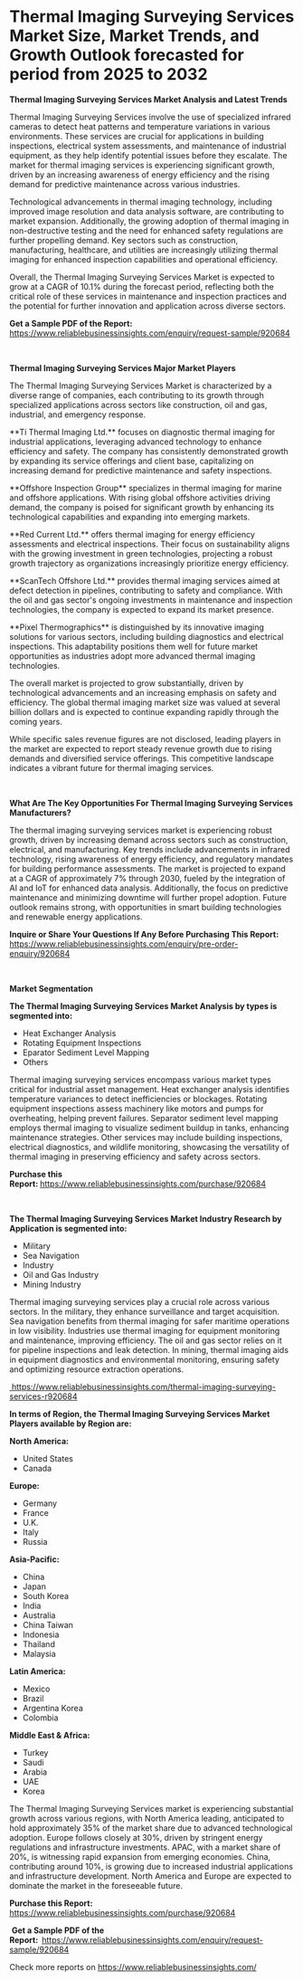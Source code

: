 <p><h1>Thermal Imaging Surveying Services Market Size, Market Trends, and Growth Outlook forecasted for period from 2025 to 2032</h1></p><p><strong>Thermal Imaging Surveying Services Market Analysis and Latest Trends</strong></p>
<p><p>Thermal Imaging Surveying Services involve the use of specialized infrared cameras to detect heat patterns and temperature variations in various environments. These services are crucial for applications in building inspections, electrical system assessments, and maintenance of industrial equipment, as they help identify potential issues before they escalate. The market for thermal imaging services is experiencing significant growth, driven by an increasing awareness of energy efficiency and the rising demand for predictive maintenance across various industries.</p><p>Technological advancements in thermal imaging technology, including improved image resolution and data analysis software, are contributing to market expansion. Additionally, the growing adoption of thermal imaging in non-destructive testing and the need for enhanced safety regulations are further propelling demand. Key sectors such as construction, manufacturing, healthcare, and utilities are increasingly utilizing thermal imaging for enhanced inspection capabilities and operational efficiency.</p><p>Overall, the Thermal Imaging Surveying Services Market is expected to grow at a CAGR of 10.1% during the forecast period, reflecting both the critical role of these services in maintenance and inspection practices and the potential for further innovation and application across diverse sectors.</p></p>
<p><strong>Get a Sample PDF of the Report:&nbsp;</strong> <a href="https://www.reliablebusinessinsights.com/enquiry/request-sample/920684?utm_campaign=2984&utm_medium=2&utm_source=Github&utm_content=ia&utm_term=07032025&utm_id=thermal-imaging-surveying-services">https://www.reliablebusinessinsights.com/enquiry/request-sample/920684</a></p>
<p>&nbsp;</p>
<p><strong>Thermal Imaging Surveying Services Major Market Players</strong></p>
<p><p>The Thermal Imaging Surveying Services Market is characterized by a diverse range of companies, each contributing to its growth through specialized applications across sectors like construction, oil and gas, industrial, and emergency response.</p><p>**Ti Thermal Imaging Ltd.** focuses on diagnostic thermal imaging for industrial applications, leveraging advanced technology to enhance efficiency and safety. The company has consistently demonstrated growth by expanding its service offerings and client base, capitalizing on increasing demand for predictive maintenance and safety inspections.</p><p>**Offshore Inspection Group** specializes in thermal imaging for marine and offshore applications. With rising global offshore activities driving demand, the company is poised for significant growth by enhancing its technological capabilities and expanding into emerging markets.</p><p>**Red Current Ltd.** offers thermal imaging for energy efficiency assessments and electrical inspections. Their focus on sustainability aligns with the growing investment in green technologies, projecting a robust growth trajectory as organizations increasingly prioritize energy efficiency.</p><p>**ScanTech Offshore Ltd.** provides thermal imaging services aimed at defect detection in pipelines, contributing to safety and compliance. With the oil and gas sector's ongoing investments in maintenance and inspection technologies, the company is expected to expand its market presence.</p><p>**Pixel Thermographics** is distinguished by its innovative imaging solutions for various sectors, including building diagnostics and electrical inspections. This adaptability positions them well for future market opportunities as industries adopt more advanced thermal imaging technologies.</p><p>The overall market is projected to grow substantially, driven by technological advancements and an increasing emphasis on safety and efficiency. The global thermal imaging market size was valued at several billion dollars and is expected to continue expanding rapidly through the coming years.</p><p>While specific sales revenue figures are not disclosed, leading players in the market are expected to report steady revenue growth due to rising demands and diversified service offerings. This competitive landscape indicates a vibrant future for thermal imaging services.</p></p>
<p>&nbsp;</p>
<p><strong>What Are The Key Opportunities For Thermal Imaging Surveying Services Manufacturers?</strong></p>
<p><p>The thermal imaging surveying services market is experiencing robust growth, driven by increasing demand across sectors such as construction, electrical, and manufacturing. Key trends include advancements in infrared technology, rising awareness of energy efficiency, and regulatory mandates for building performance assessments. The market is projected to expand at a CAGR of approximately 7% through 2030, fueled by the integration of AI and IoT for enhanced data analysis. Additionally, the focus on predictive maintenance and minimizing downtime will further propel adoption. Future outlook remains strong, with opportunities in smart building technologies and renewable energy applications.</p></p>
<p><strong>Inquire or Share Your Questions If Any Before Purchasing This Report:</strong> <a href="https://www.reliablebusinessinsights.com/enquiry/pre-order-enquiry/920684?utm_campaign=2984&utm_medium=2&utm_source=Github&utm_content=ia&utm_term=07032025&utm_id=thermal-imaging-surveying-services">https://www.reliablebusinessinsights.com/enquiry/pre-order-enquiry/920684</a></p>
<p>&nbsp;</p>
<p><strong>Market Segmentation</strong></p>
<p><strong>The Thermal Imaging Surveying Services Market Analysis by types is segmented into:</strong></p>
<p><ul><li>Heat Exchanger Analysis</li><li>Rotating Equipment Inspections</li><li>Eparator Sediment Level Mapping</li><li>Others</li></ul></p>
<p><p>Thermal imaging surveying services encompass various market types critical for industrial asset management. Heat exchanger analysis identifies temperature variances to detect inefficiencies or blockages. Rotating equipment inspections assess machinery like motors and pumps for overheating, helping prevent failures. Separator sediment level mapping employs thermal imaging to visualize sediment buildup in tanks, enhancing maintenance strategies. Other services may include building inspections, electrical diagnostics, and wildlife monitoring, showcasing the versatility of thermal imaging in preserving efficiency and safety across sectors.</p></p>
<p><strong>Purchase this Report:&nbsp;</strong><a href="https://www.reliablebusinessinsights.com/purchase/920684?utm_campaign=2984&utm_medium=2&utm_source=Github&utm_content=ia&utm_term=07032025&utm_id=thermal-imaging-surveying-services">https://www.reliablebusinessinsights.com/purchase/920684</a></p>
<p>&nbsp;</p>
<p><strong>The Thermal Imaging Surveying Services Market Industry Research by Application is segmented into:</strong></p>
<p><ul><li>Military</li><li>Sea Navigation</li><li>Industry</li><li>Oil and Gas Industry</li><li>Mining Industry</li></ul></p>
<p><p>Thermal imaging surveying services play a crucial role across various sectors. In the military, they enhance surveillance and target acquisition. Sea navigation benefits from thermal imaging for safer maritime operations in low visibility. Industries use thermal imaging for equipment monitoring and maintenance, improving efficiency. The oil and gas sector relies on it for pipeline inspections and leak detection. In mining, thermal imaging aids in equipment diagnostics and environmental monitoring, ensuring safety and optimizing resource extraction operations.</p></p>
<p><a href="https://www.reliablebusinessinsights.com/thermal-imaging-surveying-services-r920684?utm_campaign=2984&utm_medium=2&utm_source=Github&utm_content=ia&utm_term=07032025&utm_id=thermal-imaging-surveying-services">&nbsp;https://www.reliablebusinessinsights.com/thermal-imaging-surveying-services-r920684</a></p>
<p><strong>In terms of Region, the Thermal Imaging Surveying Services Market Players available by Region are:</strong></p>
<p>
    <p> <strong> North America: </strong>
        <ul>
            <li>United States</li>
            <li>Canada</li>
        </ul>
        </p> 
    <p> <strong> Europe: </strong>
        <ul>
            <li>Germany</li>
            <li>France</li>
            <li>U.K.</li>
            <li>Italy</li>
            <li>Russia</li>
        </ul>
        </p> 
    <p> <strong> Asia-Pacific: </strong>
        <ul>
            <li>China</li>
            <li>Japan</li>
            <li>South Korea</li>
            <li>India</li>
            <li>Australia</li>
            <li>China Taiwan</li>
            <li>Indonesia</li>
            <li>Thailand</li>
            <li>Malaysia</li>
        </ul>
        </p> 
    <p> <strong> Latin America: </strong>
        <ul>
            <li>Mexico</li>
            <li>Brazil</li>
            <li>Argentina Korea</li>
            <li>Colombia</li>
        </ul>
        </p> 
    <p> <strong> Middle East & Africa: </strong>
        <ul>
            <li>Turkey</li>
            <li>Saudi</li>
            <li>Arabia</li>
            <li>UAE</li>
            <li>Korea</li>
        </ul>
    </p>
    </p>
<p><p>The Thermal Imaging Surveying Services market is experiencing substantial growth across various regions, with North America leading, anticipated to hold approximately 35% of the market share due to advanced technological adoption. Europe follows closely at 30%, driven by stringent energy regulations and infrastructure investments. APAC, with a market share of 20%, is witnessing rapid expansion from emerging economies. China, contributing around 10%, is growing due to increased industrial applications and infrastructure development. North America and Europe are expected to dominate the market in the foreseeable future.</p></p>
<p><strong>Purchase this Report: </strong><a href="https://www.reliablebusinessinsights.com/purchase/920684?utm_campaign=2984&utm_medium=2&utm_source=Github&utm_content=ia&utm_term=07032025&utm_id=thermal-imaging-surveying-services">https://www.reliablebusinessinsights.com/purchase/920684</a></p>
<p>&nbsp;<strong>Get a Sample PDF of the Report:&nbsp;&nbsp;</strong><a href="https://www.reliablebusinessinsights.com/enquiry/request-sample/920684?utm_campaign=2984&utm_medium=2&utm_source=Github&utm_content=ia&utm_term=07032025&utm_id=thermal-imaging-surveying-services">https://www.reliablebusinessinsights.com/enquiry/request-sample/920684</a></p>
<p><strong></strong></p>
<p>Check more reports on <a href="https://www.reliablebusinessinsights.com/?utm_campaign=2984&utm_medium=2&utm_source=Github&utm_content=ia&utm_term=07032025&utm_id=thermal-imaging-surveying-services">https://www.reliablebusinessinsights.com/</a></p>